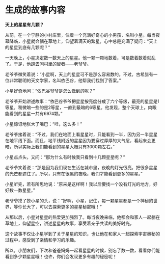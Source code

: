 # 生成的故事内容

**天上的星星有几颗？**

从前，在一个宁静的小村庄里，住着一个充满好奇心的小男孩，名叫小星。每当夜幕降临，小星就会躺在草地上，仰望着满天的繁星，心中总是充满了疑问：“天上的星星到底有几颗呢？”

一天晚上，小星决定数一数天上的星星。他一颗一颗地数着，可是数着数着就乱了。于是，他跑去问村里的智者——老爷爷。

老爷爷微笑着说：“小星啊，天上的星星可不是那么容易数的。不过，古希腊有一位非常聪明的天文学家，名叫依巴谷，他帮我们找到了答案。”

小星好奇地问：“依巴谷爷爷是怎么做到的呢？”

老爷爷开始讲述故事：“依巴谷爷爷把星星按亮度分成了六个等级，最亮的星星是1等星，稍微暗一些的是2等星，一直到最暗的6等星。他发现，整个天球上，肉眼能看到的星星一共有6974颗。”

小星惊讶地张大了嘴巴：“哇，这么多！”

老爷爷接着说：“不过，我们在地面上看星星时，只能看到一半，因为另一半星星在地平线下面。而且，地平线附近的星星因为要穿过厚厚的大气层，看起来会更暗，所以实际上我们能看到的星星大概只有3000颗左右。”

小星点点头，又问：“那为什么有时候我只看到十几颗星星呢？”

老爷爷笑着说：“那是因为我们现在生活在城市里，夜晚的灯光很亮，把很多星星的光芒都遮住了。所以，只有在很黑的夜晚，我们才能看到更多的星星。”

小星听完，若有所思地说：“原来是这样啊！我以后要找一个没有灯光的地方，好好数一数星星。”

老爷爷摸了摸小星的头，说：“好啊，小星，记住，每一颗星星都是一个神秘的世界，等你长大了，可以去探索更多的星星秘密哦！”

从那以后，小星对星星的热爱更加强烈了。每当夜晚来临，他都会和家人一起躺在草地上，仰望星空，讲述星星的故事，享受着亲子共读的美好时光。

这个故事不仅让小星学到了关于星星的知识，也让他在和家人一起探索宇宙奥秘的过程中，感受到了亲情和学习的乐趣。

所以，小朋友们，下次和爸爸妈妈一起看星星的时候，别忘了数一数，看看你们能看到多少颗星星哦！也许，你们会发现更多有趣的秘密呢！
